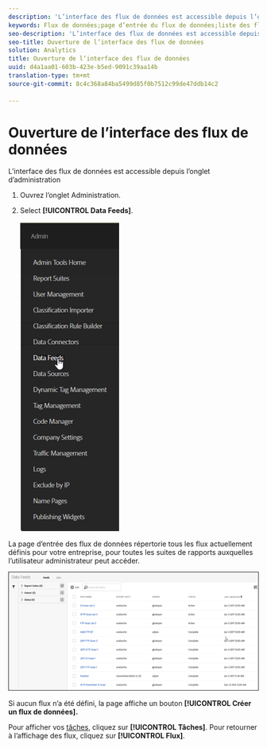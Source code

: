 ```yaml
---
description: 'L’interface des flux de données est accessible depuis l’onglet d’administration '
keywords: Flux de données;page d’entrée du flux de données;liste des flux
seo-description: 'L’interface des flux de données est accessible depuis l’onglet d’administration '
seo-title: Ouverture de l’interface des flux de données
solution: Analytics
title: Ouverture de l’interface des flux de données
uuid: d4a1aa01-603b-423e-b5ed-9091c39aa14b
translation-type: tm+mt
source-git-commit: 8c4c368a84ba5499d85f0b7512c99de47ddb14c2

---
```



# Ouverture de l’interface des flux de données

L’interface des flux de données est accessible depuis l’onglet d’administration 

1. Ouvrez l’onglet Administration.
1. Select **[!UICONTROL Data Feeds]**.

   ![Menu Experience Cloud](assets/AdminMenu.png)

La page d’entrée des flux de données répertorie tous les flux actuellement définis pour votre entreprise, pour toutes les suites de rapports auxquelles l’utilisateur administrateur peut accéder.

![Liste des flux de données](assets/feeds.png)

Si aucun flux n’a été défini, la page affiche un bouton **[!UICONTROL Créer un flux de données].**

Pour afficher vos [tâches](/help/export/analytics-data-feed/c-data-feed-actions/t-feed-job-history.md), cliquez sur **[!UICONTROL Tâches]**. Pour retourner à l’affichage des flux, cliquez sur **[!UICONTROL Flux]**.
